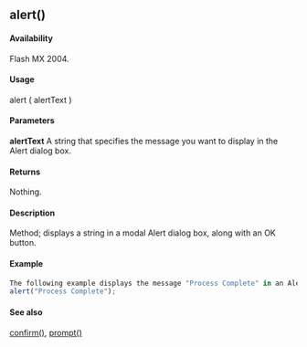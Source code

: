 ## alert()

#### Availability

Flash MX 2004.

#### Usage

alert ( alertText )

#### Parameters

**alertText** A string that specifies the message you want to display in the Alert dialog box.

#### Returns

Nothing.

#### Description

Method; displays a string in a modal Alert dialog box, along with an OK button.

#### Example

```javascript
The following example displays the message "Process Complete" in an Alert dialog box:
alert("Process Complete");

```
#### See also

[confirm()](#!AdobeDocs/developers-animatesdk-docs/test/Top-Level_Functions_and_Methods/confirm.md), [prompt()](#!AdobeDocs/developers-animatesdk-docs/test/Top-Level_Functions_and_Methods/prompt.md)
